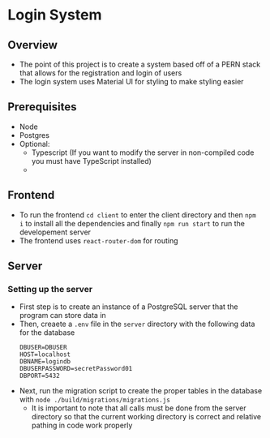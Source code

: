 # Login System

## Overview
- The point of this project is to create a system based off of a PERN stack that allows for the registration and login of users 
- The login system uses Material UI for styling to make styling easier

## Prerequisites
- Node 
- Postgres
- Optional:
  - Typescript (If you want to modify the server in non-compiled code you must have TypeScript installed)
  - 

## Frontend
- To run the frontend `cd client` to enter the client directory and then `npm i` to install all the dependencies and finally `npm run start` to run the developement server
- The frontend uses `react-router-dom` for routing

## Server

### Setting up the server
- First step is to create an instance of a PostgreSQL server that the program can store data in
- Then, creaete a `.env` file in the `server` directory with the following data for the database
  ```
  DBUSER=DBUSER
  HOST=localhost
  DBNAME=logindb
  DBUSERPASSWORD=secretPassword01
  DBPORT=5432
  ```
- Next, run the migration script to create the proper tables in the database with `node ./build/migrations/migrations.js`
  - It is important to note that all calls must be done from the server directory so that the current working directory is correct and relative pathing in code work properly
